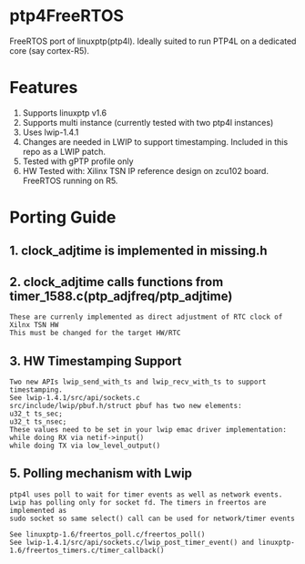 # ptp4FreeRTOS
FreeRTOS port of linuxptp(ptp4l). 
Ideally suited to run PTP4L on a dedicated core (say cortex-R5). 

# Features
1. Supports linuxptp v1.6
2. Supports multi instance (currently tested with two ptp4l instances)
3. Uses lwip-1.4.1
4. Changes are needed in LWIP to support timestamping. Included in this repo as a LWIP patch.
5. Tested with gPTP profile only
6. HW Tested with:
    Xilinx TSN IP reference design on zcu102 board. FreeRTOS running on R5. 

# Porting Guide
## 1. clock_adjtime is implemented in missing.h
## 2. clock_adjtime calls functions from timer_1588.c(ptp_adjfreq/ptp_adjtime)
    These are currenly implemented as direct adjustment of RTC clock of Xilnx TSN HW
    This must be changed for the target HW/RTC
## 3. HW Timestamping Support 
    Two new APIs lwip_send_with_ts and lwip_recv_with_ts to support timestamping.
    See lwip-1.4.1/src/api/sockets.c
    src/include/lwip/pbuf.h/struct pbuf has two new elements:
    u32_t ts_sec;
    u32_t ts_nsec;
    These values need to be set in your lwip emac driver implementation:
    while doing RX via netif->input()
    while doing TX via low_level_output() 
## 5. Polling mechanism with Lwip
    ptp4l uses poll to wait for timer events as well as network events. 
    Lwip has polling only for socket fd. The timers in freertos are implemented as 
    sudo socket so same select() call can be used for network/timer events
    
    See linuxptp-1.6/freertos_poll.c/freertos_poll()
    See lwip-1.4.1/src/api/sockets.c/lwip_post_timer_event() and linuxptp-1.6/freertos_timers.c/timer_callback()
 

    
